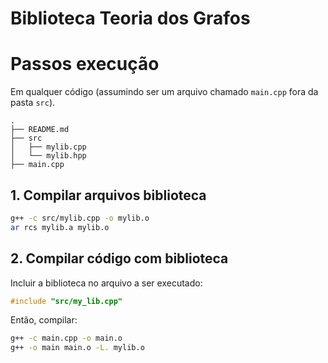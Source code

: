 # Biblioteca Teoria dos Grafos

# Passos execução

Em qualquer código (assumindo ser um arquivo chamado `main.cpp` fora da pasta `src`).

```
.
├── README.md
├── src
│   ├── mylib.cpp
│   └── mylib.hpp
├── main.cpp
```

## 1. Compilar arquivos biblioteca

```bash
g++ -c src/mylib.cpp -o mylib.o
ar rcs mylib.a mylib.o
```

## 2. Compilar código com biblioteca

Incluir a biblioteca no arquivo a ser executado:

```cpp
#include "src/my_lib.cpp"
```
Então, compilar:
```bash
g++ -c main.cpp -o main.o
g++ -o main main.o -L. mylib.o
```

